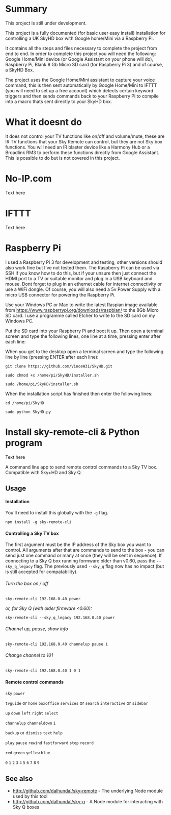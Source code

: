 # Summary

This project is still under development.

This project is a fully documented (for basic user easy install) installation for controlling a UK SkyHD box with Google home/Mini via a Raspberry Pi.  

It contains all the steps and files necessary to complete the project from end to end.  In order to complete this project you will need the following: Google Home/Mini device (or Google Assistant on your phone will do), Raspberry Pi, Blank 8 Gb Micro SD card (for Raspberry Pi 3) and of course, a SkyHD Box.

The project uses the Google Home/Mini assistant to capture your voice command, this is then sent automatically by Google Home/Mini to IFTTT (you will need to set up a free account) which detects certain keyword triggers and then sends commands back to your Raspberry Pi to compile into a macro thats sent directly to your SkyHD box.  

# What it doesnt do

It does not control your TV functions like on/off and volume/mute, these are IR TV functions that your Sky Remote can control, but they are not Sky box functions.  You will need an IR blaster device like a Harmony Hub or a Broadlink RM3 to perform these functions directly from Google Assistant.  This is possible to do but is not covered in this project.

# No-IP.com

Text here

# IFTTT

Text here

# Raspberry Pi

I used a Raspberry Pi 3 for development and testing, other versions should also work fine but I've not tested them.  The Raspberry Pi can be used via SSH if you know how to do this, but if your unsure then just connect the HDMI port to a TV or suitable monitor and plug in a USB keyboard and mouse.  Dont forget to plug in an ethernet cable for internet connectivity or use a WiFi dongle. Of course, you will also need a 5v Power Supply with a micro USB connector for powering the Raspberry Pi.

Use your Windows PC or Mac to write the latest Raspian image available from https://www.raspberrypi.org/downloads/raspbian/ to the 8Gb Micro SD card.  I use a programme called Etcher to write to the SD card on my Windows PC.

Put the SD card into your Raspberry Pi and boot it up. Then open a terminal screen and type the following lines, one line at a time, pressing enter after each line:

When you get to the desktop open a terminal screen and type the following line by line (pressing ENTER after each line):
```
git clone https://github.com/VinceW31/SkyHD.git
```
```
sudo chmod +x /home/pi/SkyHD/installer.sh
```
```
sudo /home/pi/SkyHD/installer.sh
```
When the installation script has finished then enter the following lines:

```
cd /home/pi/SkyHD
```
```
sudo python SkyHD.py
```

# Install sky-remote-cli & Python program

Text here

A command line app to send remote control commands to a Sky TV box. Compatible with Sky+HD and Sky Q.

## Usage

#### Installation

You'll need to install this globally with the `-g` flag.

```
npm install -g sky-remote-cli
```

#### Controlling a Sky TV box

The first argument must be the IP address of the Sky box you want to control. All arguments after that are commands to send to the box - you can send just one command or many at once (they will be sent in sequence). If connecting to a Sky Q box running formware older than v0.60, pass the `--sky_q_legacy` flag. The previously used `--sky_q` flag now has no impact (but is still accepted for compatability).

###### Turn the box on / off
```
sky-remote-cli 192.168.0.40 power
```

*or, for Sky Q (with older firmware <0.60):*

```
sky-remote-cli --sky_q_legacy 192.168.0.40 power
```

###### Channel up, pause, show info
```
sky-remote-cli 192.168.0.40 channelup pause i
```

###### Change channel to 101
```
sky-remote-cli 192.168.0.40 1 0 1
```

#### Remote control commands

`sky` `power`

`tvguide` or `home` `boxoffice` `services` or `search` `interactive` or `sidebar`

`up` `down` `left` `right` `select`

`channelup` `channeldown` `i`

`backup` or `dismiss` `text` `help`

`play` `pause` `rewind` `fastforward` `stop` `record`

`red` `green` `yellow` `blue`

`0` `1` `2` `3` `4` `5` `6` `7` `8` `9`


## See also

- http://github.com/dalhundal/sky-remote - The underlying Node module used by this tool
- http://github.com/dalhundal/sky-q - A Node module for interacting with Sky Q boxes
